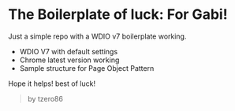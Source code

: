 # The Boilerplate of luck: For Gabi!

Just a simple repo with a WDIO v7 boilerplate working.

- WDIO V7 with default settings
- Chrome latest version working
- Sample structure for Page Object Pattern

Hope it helps!
best of luck!

> by tzero86